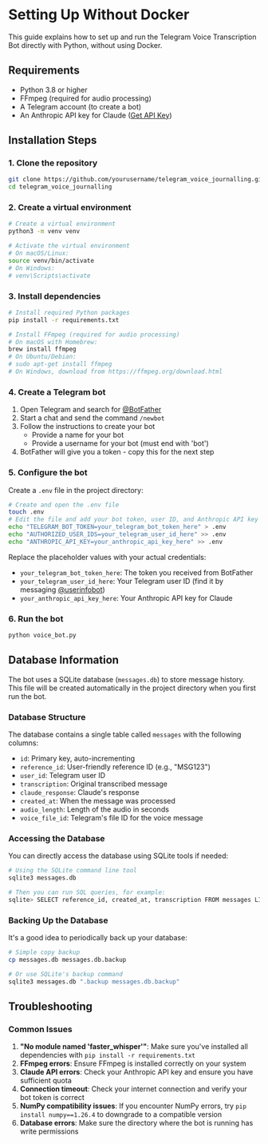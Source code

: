 # Setting Up Without Docker

This guide explains how to set up and run the Telegram Voice Transcription Bot directly with Python, without using Docker.

## Requirements

- Python 3.8 or higher
- FFmpeg (required for audio processing)
- A Telegram account (to create a bot)
- An Anthropic API key for Claude ([Get API Key](https://console.anthropic.com/))

## Installation Steps

### 1. Clone the repository

```bash
git clone https://github.com/yourusername/telegram_voice_journalling.git
cd telegram_voice_journalling
```

### 2. Create a virtual environment

```bash
# Create a virtual environment
python3 -m venv venv

# Activate the virtual environment
# On macOS/Linux:
source venv/bin/activate
# On Windows:
# venv\Scripts\activate
```

### 3. Install dependencies

```bash
# Install required Python packages
pip install -r requirements.txt

# Install FFmpeg (required for audio processing)
# On macOS with Homebrew:
brew install ffmpeg
# On Ubuntu/Debian:
# sudo apt-get install ffmpeg
# On Windows, download from https://ffmpeg.org/download.html
```

### 4. Create a Telegram bot

1. Open Telegram and search for [@BotFather](https://t.me/BotFather)
2. Start a chat and send the command `/newbot`
3. Follow the instructions to create your bot
   - Provide a name for your bot
   - Provide a username for your bot (must end with 'bot')
4. BotFather will give you a token - copy this for the next step

### 5. Configure the bot

Create a `.env` file in the project directory:

```bash
# Create and open the .env file
touch .env
# Edit the file and add your bot token, user ID, and Anthropic API key
echo "TELEGRAM_BOT_TOKEN=your_telegram_bot_token_here" > .env
echo "AUTHORIZED_USER_IDS=your_telegram_user_id_here" >> .env
echo "ANTHROPIC_API_KEY=your_anthropic_api_key_here" >> .env
```

Replace the placeholder values with your actual credentials:
- `your_telegram_bot_token_here`: The token you received from BotFather
- `your_telegram_user_id_here`: Your Telegram user ID (find it by messaging [@userinfobot](https://t.me/userinfobot))
- `your_anthropic_api_key_here`: Your Anthropic API key for Claude

### 6. Run the bot

```bash
python voice_bot.py
```

## Database Information

The bot uses a SQLite database (`messages.db`) to store message history. This file will be created automatically in the project directory when you first run the bot.

### Database Structure

The database contains a single table called `messages` with the following columns:

- `id`: Primary key, auto-incrementing
- `reference_id`: User-friendly reference ID (e.g., "MSG123")
- `user_id`: Telegram user ID
- `transcription`: Original transcribed message
- `claude_response`: Claude's response
- `created_at`: When the message was processed
- `audio_length`: Length of the audio in seconds
- `voice_file_id`: Telegram's file ID for the voice message

### Accessing the Database

You can directly access the database using SQLite tools if needed:

```bash
# Using the SQLite command line tool
sqlite3 messages.db

# Then you can run SQL queries, for example:
sqlite> SELECT reference_id, created_at, transcription FROM messages LIMIT 5;
```

### Backing Up the Database

It's a good idea to periodically back up your database:

```bash
# Simple copy backup
cp messages.db messages.db.backup

# Or use SQLite's backup command
sqlite3 messages.db ".backup messages.db.backup"
```

## Troubleshooting

### Common Issues

1. **"No module named 'faster_whisper'"**: Make sure you've installed all dependencies with `pip install -r requirements.txt`
2. **FFmpeg errors**: Ensure FFmpeg is installed correctly on your system
3. **Claude API errors**: Check your Anthropic API key and ensure you have sufficient quota
4. **Connection timeout**: Check your internet connection and verify your bot token is correct
5. **NumPy compatibility issues**: If you encounter NumPy errors, try `pip install numpy==1.26.4` to downgrade to a compatible version
6. **Database errors**: Make sure the directory where the bot is running has write permissions 